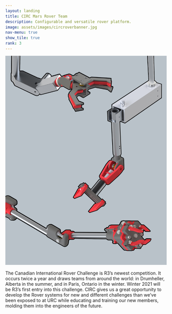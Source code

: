 ```yaml
---
layout: landing
title: CIRC Mars Rover Team
description: Configurable and versatile rover platform.
image: assets/images/circroverbanner.jpg
nav-menu: true
show_tile: true
rank: 3
---
```


<!-- Spotlights -->
<section id="two" class="spotlights">
	<section>
		<div class="image">
			<img src="assets/images/circpage.jpg" alt="Various Arm Designs" />
		</div>
		<div class="content">
			<div class="inner">
        <p>
          The Canadian International Rover Challenge is R3’s newest competition. It occurs twice a year and draws teams from around the world: in Drumheller, Alberta in the summer, and in Paris, Ontario in the winter. Winter 2021 will be R3’s first entry into this challenge. CIRC gives us a great opportunity to develop the Rover systems for new and different challenges than we’ve been exposed to at URC while educating and training our new members, molding them into the engineers of the future.
        </p>
			</div>
		</div>
	</section>
</section>
